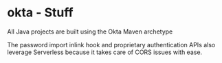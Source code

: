 # okta - Stuff
All Java projects are built using the Okta Maven archetype

The password import inlink hook and proprietary authentication APIs also leverage Serverless because it takes care of CORS issues with ease.
